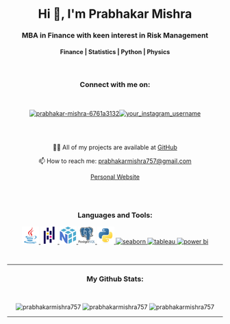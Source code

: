 <h1 align="center">Hi 👋, I'm Prabhakar Mishra</h1>
<h3 align="center">MBA in Finance with keen interest in Risk Management</h3>


  <h4 align="center"> Finance | Statistics | Python | Physics</h4> 
</br>

<h3 align="center">Connect with me on:</h3>
</br>
<p align="center">
<a href="https://linkedin.com/in/prabhakar-mishra-6761a3132" target="blank"><img align="center" src="https://raw.githubusercontent.com/rahuldkjain/github-profile-readme-generator/master/src/images/icons/Social/linked-in-alt.svg" alt="prabhakar-mishra-6761a3132" height="30" width="40" /></a><a href="https://instagram.com/your_instagram_username" target="blank"><img align="center" src="https://raw.githubusercontent.com/rahuldkjain/github-profile-readme-generator/master/src/images/icons/Social/instagram.svg" alt="your_instagram_username" height="30" width="40" /></a>
</p>
</br></br>

<p align="center">
     👨‍💻 All of my projects are available at <a href="https://github.com/prabhakarmishra757">GitHub</a>
    </p>
<p align="center">  
    📫 How to reach me: <a href="mailto:prabhakarmishra757@gmail.com">prabhakarmishra757@gmail.com</a>
  </p>
<p align="center">
       <a href="https://prabhakarmishra757.wixsite.com/my-site">Personal Website</a>
    </p>
</br></br>
<h3 align="center">Languages and Tools:</h3>
<p align="center"> 
  <a href="https://www.java.com" target="_blank" rel="noreferrer"> 
    <img src="https://raw.githubusercontent.com/devicons/devicon/master/icons/java/java-original.svg" alt="java" width="40" height="40"/> 
  </a> 
  <a href="https://pandas.pydata.org/" target="_blank" rel="noreferrer"> 
    <img src="https://raw.githubusercontent.com/devicons/devicon/2ae2a900d2f041da66e950e4d48052658d850630/icons/pandas/pandas-original.svg" alt="pandas" width="40" height="40"/> 
  </a> 
  <a href="https://numpy.org/" target="_blank" rel="noreferrer"> 
    <img src="https://raw.githubusercontent.com/devicons/devicon/master/icons/numpy/numpy-original.svg" alt="numpy" width="40" height="40"/> 
  </a>
  <a href="https://www.postgresql.org" target="_blank" rel="noreferrer"> 
    <img src="https://raw.githubusercontent.com/devicons/devicon/master/icons/postgresql/postgresql-original-wordmark.svg" alt="postgresql" width="40" height="40"/> 
  </a> 
  <a href="https://www.python.org" target="_blank" rel="noreferrer"> 
    <img src="https://raw.githubusercontent.com/devicons/devicon/master/icons/python/python-original.svg" alt="python" width="40" height="40"/> 
  </a> 
  <a href="https://seaborn.pydata.org/" target="_blank" rel="noreferrer"> 
    <img src="https://seaborn.pydata.org/_images/logo-mark-lightbg.svg" alt="seaborn" width="40" height="40"/> 
  </a>
  <a href="https://www.tableau.com" target="_blank" rel="noreferrer">
    <img src="https://upload.wikimedia.org/wikipedia/commons/4/4b/Tableau_Logo.png" alt="tableau" width="80" height="40"/>
  </a>
  <a href="https://powerbi.microsoft.com" target="_blank" rel="noreferrer">
    <img src="https://raw.githubusercontent.com/microsoft/PowerBI-Icons/main/SVG/Power-BI.svg" alt="power bi" width="40" height="40"/>
  </a> 
</p>
</br>
 <hr>
 <h3 align="center">My Github Stats:</h3>
</br>

<p align="center">
  <img src="https://github-readme-stats.vercel.app/api/top-langs?username=prabhakarmishra757&show_icons=true&locale=en&layout=compact&theme=highcontrast" alt="prabhakarmishra757" width="230" height=110/>
  <img src="https://github-readme-streak-stats.herokuapp.com?user=prabhakarmishra757&theme=highcontrast&hide_border=true&date_format=M%20j%5B%2C%20Y%5D&border=DD2727" alt="prabhakarmishra757" width="250" /> 
  <img src="https://github-readme-stats.vercel.app/api?username=prabhakarmishra757&theme=highcontrast&show_icons=true" alt="prabhakarmishra757" width="250" />
</p>

<hr>


